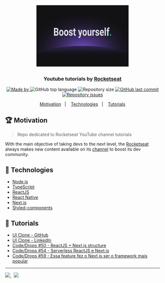 <h1 align="center">
  <img src="clone-github/images/rocketseat-boost-yourself.png" height="200" width="300" max-width="100%" alt="rocketseat">
</h1>

<h3 align="center">
  Youtube tutorials by <a href="https://rocketseat.com.br/">Rocketseat</a>
</h3>

<p align="center">
   <a href="https://www.linkedin.com/in/lucasfdcampos/">
    <img alt="Made by" src="https://img.shields.io/badge/made%20by-Lucas%20Campos-red">
  </a>
  <img alt="GitHub top language" src="https://img.shields.io/github/languages/top/lucasfdcampos/rocketseat-youtube?color=red">
  <img alt="Repository size" src="https://img.shields.io/github/repo-size/lucasfdcampos/rocketseat-youtube?color=red">
  <a href="https://github.com/lucasfdcampos/rocketseat-youtube?/commits/master"><img alt="GitHub last commit" src="https://img.shields.io/github/last-commit/lucasfdcampos/rocketseat-youtube?color=red"></a>
  <a href="https://github.com/lucasfdcampos/rocketseat-youtube?/issues"><img alt="Repository issues" src="https://img.shields.io/github/issues/lucasfdcampos/rocketseat-youtube?color=red"></a>
</p>

<p align="center">
  <a href="#trophy-motivation">Motivation</a>&nbsp;&nbsp;&nbsp;|&nbsp;&nbsp;&nbsp;
  <a href="#-technologies">Technologies</a>&nbsp;&nbsp;&nbsp;|&nbsp;&nbsp;&nbsp;
  <a href="#movie_camera-tutorials">Tutorials</a>
</p>

## :trophy: Motivation

> Repo dedicated to Rocketseat YouTube channel tutorials

With the main objective of taking devs to the next level, the [Rocketseat](https://rocketseat.com.br) always makes new content available on its [channel](https://www.youtube.com/channel/UCSfwM5u0Kce6Cce8_S72olg) to boost its dev community.

## 🚀 Technologies

- [Node.js](https://nodejs.org/en/)
- [TypeScript](https://www.typescriptlang.org/)
- [ReactJS](https://reactjs.org/)
- [React Native](https://reactnative.dev/)
- [Next.js](https://nextjs.org/)
- [Styled-components](https://styled-components.com/)

## :movie_camera: Tutorials

- [UI Clone - GitHub](https://github.com/lucasfdcampos/rocketseat-youtube/tree/master/clone-github)
- [UI Clone - LinkedIn](https://github.com/lucasfdcampos/rocketseat-youtube/tree/master/clone-linkedin-shimmer-effect)
- [Code/Drops #50 - ReactJS + Next.js structure](https://github.com/lucasfdcampos/rocketseat-youtube/tree/master/react-nextjs-typescript-structure)
- [Code/Drops #54 - Serverless ReactJS e Next.js](https://github.com/lucasfdcampos/rocketseat-youtube/tree/master/nextjs-functions)
- [Code/Drops #59 - Essa feature fez o Next.js ser o framework mais popular](https://github.com/lucasfdcampos/rocketseat-youtube/tree/master/nextjs-ssg)

---

<a href="https://github.com/lucasfdcampos">
    <img src="https://img.shields.io/badge/-Lucas%20Campos-000000?style=for-the-badge&logo=GitHub&logoColor=#000000" />
</a>
&nbsp
<a href="https://linkedin.com/in/lucasfdcampos">
  <img src="https://img.shields.io/badge/linkedin-0077B5.svg?style=for-the-badge&logo=linkedin&logoColor=white">
</a>
